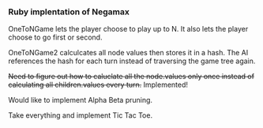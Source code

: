 ### Ruby implentation of Negamax #####

OneToNGame lets the player choose to play up to N. It also lets the player choose to go first or second.

OneToNGame2 calculcates all node values then stores it in a hash. The AI references the hash for each turn instead of traversing the game tree again.

~~Need to figure out how to caluclate all the node.values only once instead of~~ ~~calculating all children.values every turn.~~ Implemented!

Would like to implement Alpha Beta pruning.

Take everything and implement Tic Tac Toe.
